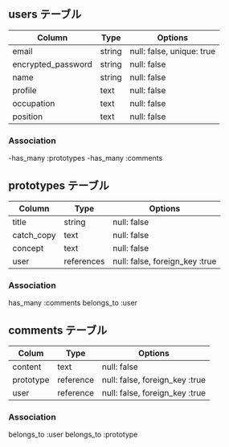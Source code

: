 

## users テーブル

| Column             | Type   | Options                   |
| ------------------ | ------ | ------------------------- |
| email              | string | null: false, unique: true |
| encrypted_password | string | null: false               |
| name               | string | null: false               |
| profile            | text   | null: false               |
| occupation         | text   | null: false               |
| position           | text   | null: false               |

### Association

-has_many :prototypes
-has_many :comments

## prototypes テーブル
| Column     | Type       | Options                        |
| ---------- | ---------- | ------------------------------ |
| title      | string     | null: false                    |
| catch_copy | text       | null: false                    |
| concept    | text       | null: false                    |
| user       | references | null: false, foreign_key :true |

### Association
has_many :comments
belongs_to :user

## comments テーブル
| Colum     | Type      | Options                        |
| --------- | --------- | ------------------------------ |
| content   | text      | null: false                    |
| prototype | reference | null: false, foreign_key :true |
| user      | reference | null: false, foreign_key :true |

### Association
belongs_to :user
belongs_to :prototype
